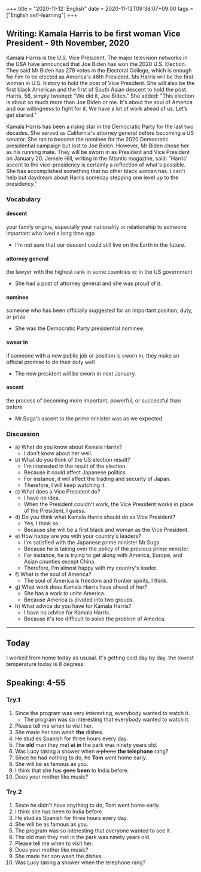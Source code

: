 +++
title =  "2020-11-12: English"
date = 2020-11-12T09:38:07+09:00
tags = ["English self-learning"]
+++
## Writing: Kamala Harris to be first woman Vice President - 9th November, 2020

Kamala Harris is the U.S. Vice President. The major television networks in the USA have announced that Joe Biden has won the 2020 U.S. Election.  They said Mr Biden has 279 votes in the Electoral College, which is enough for him to be elected as America's 46th President. Ms Harris will be the first woman in U.S.  history to hold the post of Vice President. She will also be the first black American and the first of South Asian descent to hold the post. Harris, 56, simply tweeted: "We did it, Joe Biden." She added: "This election is about so much more than Joe Biden or me. It's about the soul of America and our willingness to fight for it. We have a lot of work ahead of us. Let’s get started."

Kamala Harris has been a rising star in the Democratic Party for the last two decades. She served as California's attorney general before becoming a US senator. She ran to become the nominee for the 2020 Democratic presidential campaign but lost to Joe Biden. However, Mr Biden chose her as his running mate. They will be sworn in as President and Vice President on January 20.  Jemele Hill, writing in the Atlantic magazine, said: "Harris' ascent to the vice-presidency is certainly a reflection of what's possible. She has accomplished something that no other black woman has. I can't help but daydream about Harris someday stepping one level up to the presidency."

### Vocabulary

#### descent
your family origins, especially your nationality or relationship to someone important who lived a long time ago

* I'm not sure that our descent could still live on the Earth in the future.

#### attorney general
the lawyer with the highest rank in some countries or in the US government

* She had a post of attorney general and she was proud of it.

#### nominee
someone who has been officially suggested for an important position, duty, or prize

* She was the Democratic Party presidential nominee.

#### swear in
if someone with a new public job or position is sworn in, they make an official promise to do their duty well

* The new president will be sworn in next January.

#### ascent
the process of becoming more important, powerful, or successful than before

* Mr.Suga's ascent to the prime minister was as we expected.

### Discussion

* a) What do you know about Kamala Harris?
    - I don't know about her well.
* b) What do you think of the US election result?
    - I'm interested in the result of the election.
    - Because it could affect Japanese politics.
    - For instance, it will affect the trading and security of Japan.
    - Therefore, I will keep watching it.
* c) What does a Vice President do?
    - I have no idea.
    - When the President couldn't work, the Vice President works in place of the President, I guess.
* d) Do you think what Kamala Harris should do as Vice President?
    - Yes, I think so.
    - Because she will be a first black and woman as the Vice President.
* e) How happy are you with your country's leaders?
    - I'm satisfied with the Japanese prime minister Mr.Suga.
    - Because he is taking over the policy of the previous prime minister.
    - For instance, he is trying to get along with America, Europe, and Asian counties except China. 
    - Therefore, I'm almost happy with my country's leader.
* f) What is the soul of America?
    - The soul of America is freedom and frontier spirits, I think.
* g) What work does Kamala Harris have ahead of her?
    - She has a work to unite America.
    - Because America is divided into two groups.
* h) What advice do you have for Kamala Harris?
    - I have no advice for Kamala Harris.
    - Because it's too difficult to solve the problem of America.

- - -

## Today

I worked from home today as ususal.
It's getting cold day by day, the lowest temperature today is 8 degress.

## Speaking: 4-55

### Try.1

1. Since the program was very interesting, everybody wanted to watch it.
    - The program was so interesting that everybody wanted to watch it.
2. Please tell me when to visit her.
3. She made her son wash **the** dishes.
4. He studies Spanish for three hours every day.
5. The **old** man they met ~~at~~ **in** the park was ninety years old.
6. Was Lucy taking a shower when ~~a phone~~ **the telephone** rang?
7. Since he had nothing to do, ~~he~~ **Tom** went home early. 
8. She will be as famous as you.
9. I think that she has ~~gone~~ **been** to India before.
10. Does your mother like music?

### Try.2

1. Since he didn't have anything to do, Tom went home early.
2. I think she has been to India before.
3. He studies Spanish for three hours every day.
4. She will be as famous as you.
5. The program was so interesting that everyone wanted to see it.
6. The old man they met in the park was ninety years old.
7. Please tell me when to visit her.
8. Does your mother like music?
9. She made her son wash the dishes.
10. Was Lucy taking a shower when the telephone rang?
